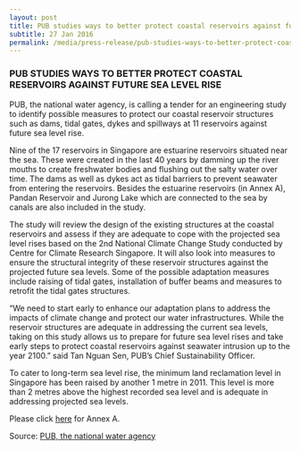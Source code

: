 ```yaml
---
layout: post
title: PUB studies ways to better protect coastal reservoirs against future sea level rise
subtitle: 27 Jan 2016
permalink: /media/press-release/pub-studies-ways-to-better-protect-coastal-reservoirs-against-future-sea-level-rise
---
```


### PUB STUDIES WAYS TO BETTER PROTECT COASTAL RESERVOIRS AGAINST FUTURE SEA LEVEL RISE

PUB, the national water agency, is calling a tender for an engineering study to identify possible measures to protect our coastal reservoir structures such as dams, tidal gates, dykes and spillways at 11 reservoirs against future sea level rise.
 
Nine of the 17 reservoirs in Singapore are estuarine reservoirs situated near the sea. These were created in the last 40 years by damming up the river mouths to create freshwater bodies and flushing out the salty water over time. The dams as well as dykes act as tidal barriers to prevent seawater from entering the reservoirs. Besides the estuarine reservoirs (in Annex A), Pandan Reservoir and Jurong Lake which are connected to the sea by canals are also included in the study. 
 
The study will review the design of the existing structures at the coastal reservoirs and assess if they are adequate to cope with the projected sea level rises based on the 2nd National Climate Change Study conducted by Centre for Climate Research Singapore. It will also look into measures to ensure the structural integrity of these reservoir structures against the projected future sea levels. Some of the possible adaptation measures include raising of tidal gates, installation of buffer beams and measures to retrofit the tidal gates structures.  
 
“We need to start early to enhance our adaptation plans to address the impacts of climate change and protect our water infrastructures. While the reservoir structures are adequate in addressing the current sea levels, taking on this study allows us to prepare for future sea level rises and take early steps to protect coastal reservoirs against seawater intrusion up to the year 2100.” said Tan Nguan Sen, PUB’s Chief Sustainability Officer.
 
To cater to long-term sea level rise, the minimum land reclamation level in Singapore has been raised by another 1 metre in 2011. This level is more than 2 metres above the highest recorded sea level and is adequate in addressing projected sea levels. 

Please click [<a href="/docs/default-source/news-documents/20160127_pub_annex-a.pdf" target="_blank">here</a>](/docs/default-source/news-documents/20160127_pub_annex-a.pdf) for Annex A.

Source: [<a href="https://www.pub.gov.sg/news/pressreleases/20160127" target="_blank">PUB, the national water agency</a>](https://www.pub.gov.sg/news/pressreleases/20160127)